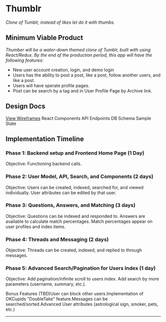 # Thumblr

*Clone of Tumblr, instead of likes let do it with thumbs.*

## Minimum Viable Product
*Thumber will be a water-down themed clone of Tumblr, built with using React/Redux. By the end of the production period, this app will have the following features:*

- New user account creation, login, and demo login
- Users has the ability to post a post, like a post, follow another users, and like a post.
- Users will have sperate profile pages.
- Post can be search by a tag and in User Profile Page by Archive link.

## Design Docs
[View Wireframes](https://github.com/JJGITTY2018/Thumber/tree/master/Wireframe "View Wireframes")
React Components
API Endpoints
DB Schema
Sample State

## Implementation Timeline

### Phase 1: Backend setup and Frontend Home Page (1 Day)
Objective: Functioning backend calls.

### Phase 2: User Model, API, Search, and Components (2 days)
Objective: Users can be created, indexed, searched for, and viewed individually. User attributes can be edited by that user.
### Phase 3: Questions, Answers, and Matching (3 days)

Objective: Questions can be indexed and responded to. Answers are available to calculate match percentages. Match percentages appear on user profiles and index items.

### Phase 4: Threads and Messaging (2 days)

Objective: Threads can be created, indexed, and replied to through messages.

### Phase 5: Advanced Search/Pagination for Users Index (1 day)

Objective: Add pagination/infinite scroll to users index. Add search by more parameters (username, summary, etc.).

Bonus Features (TBD)User can block other users.Implementation of OKCupids "DoubleTake" feature.Messages can be searched/sorted.Advanced User attributes (astrological sign, smoker, pets, etc.) 


------------
